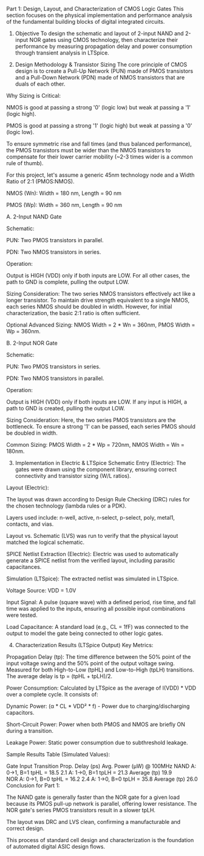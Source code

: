 Part 1: Design, Layout, and Characterization of CMOS Logic Gates
This section focuses on the physical implementation and performance analysis of the fundamental building blocks of digital integrated circuits.

1. Objective
To design the schematic and layout of 2-input NAND and 2-input NOR gates using CMOS technology, then characterize their performance by measuring propagation delay and power consumption through transient analysis in LTSpice.

2. Design Methodology & Transistor Sizing
The core principle of CMOS design is to create a Pull-Up Network (PUN) made of PMOS transistors and a Pull-Down Network (PDN) made of NMOS transistors that are duals of each other.

Why Sizing is Critical:

NMOS is good at passing a strong '0' (logic low) but weak at passing a '1' (logic high).

PMOS is good at passing a strong '1' (logic high) but weak at passing a '0' (logic low).

To ensure symmetric rise and fall times (and thus balanced performance), the PMOS transistors must be wider than the NMOS transistors to compensate for their lower carrier mobility (~2-3 times wider is a common rule of thumb).

For this project, let's assume a generic 45nm technology node and a Width Ratio of 2:1 (PMOS:NMOS).

NMOS (Wn): Width = 180 nm, Length = 90 nm

PMOS (Wp): Width = 360 nm, Length = 90 nm

A. 2-Input NAND Gate

Schematic:

PUN: Two PMOS transistors in parallel.

PDN: Two NMOS transistors in series.

Operation:

Output is HIGH (VDD) only if both inputs are LOW. For all other cases, the path to GND is complete, pulling the output LOW.

Sizing Consideration: The two series NMOS transistors effectively act like a longer transistor. To maintain drive strength equivalent to a single NMOS, each series NMOS should be doubled in width. However, for initial characterization, the basic 2:1 ratio is often sufficient.

Optional Advanced Sizing: NMOS Width = 2 * Wn = 360nm, PMOS Width = Wp = 360nm.

B. 2-Input NOR Gate

Schematic:

PUN: Two PMOS transistors in series.

PDN: Two NMOS transistors in parallel.

Operation:

Output is HIGH (VDD) only if both inputs are LOW. If any input is HIGH, a path to GND is created, pulling the output LOW.

Sizing Consideration: Here, the two series PMOS transistors are the bottleneck. To ensure a strong '1' can be passed, each series PMOS should be doubled in width.

Common Sizing: PMOS Width = 2 * Wp = 720nm, NMOS Width = Wn = 180nm.

3. Implementation in Electric & LTSpice
Schematic Entry (Electric): The gates were drawn using the component library, ensuring correct connectivity and transistor sizing (W/L ratios).

Layout (Electric):

The layout was drawn according to Design Rule Checking (DRC) rules for the chosen technology (lambda rules or a PDK).

Layers used include: n-well, active, n-select, p-select, poly, metal1, contacts, and vias.

Layout vs. Schematic (LVS) was run to verify that the physical layout matched the logical schematic.

SPICE Netlist Extraction (Electric): Electric was used to automatically generate a SPICE netlist from the verified layout, including parasitic capacitances.

Simulation (LTSpice): The extracted netlist was simulated in LTSpice.

Voltage Source: VDD = 1.0V

Input Signal: A pulse (square wave) with a defined period, rise time, and fall time was applied to the inputs, ensuring all possible input combinations were tested.

Load Capacitance: A standard load (e.g., CL = 1fF) was connected to the output to model the gate being connected to other logic gates.

4. Characterization Results (LTSpice Output)
Key Metrics:

Propagation Delay (tp): The time difference between the 50% point of the input voltage swing and the 50% point of the output voltage swing. Measured for both High-to-Low (tpHL) and Low-to-High (tpLH) transitions. The average delay is tp = (tpHL + tpLH)/2.

Power Consumption: Calculated by LTSpice as the average of I(VDD) * VDD over a complete cycle. It consists of:

Dynamic Power: (α * CL * VDD² * f) - Power due to charging/discharging capacitors.

Short-Circuit Power: Power when both PMOS and NMOS are briefly ON during a transition.

Leakage Power: Static power consumption due to subthreshold leakage.

Sample Results Table (Simulated Values):

Gate	Input Transition	Prop. Delay (ps)	Avg. Power (µW) @ 100MHz
NAND	A: 0->1, B=1	tpHL = 18.5	2.1
A: 1->0, B=1	tpLH = 21.3	
Average (tp)	19.9	
NOR	A: 0->1, B=0	tpHL = 16.2	2.4
A: 1->0, B=0	tpLH = 35.8	
Average (tp)	26.0	
Conclusion for Part 1:

The NAND gate is generally faster than the NOR gate for a given load because its PMOS pull-up network is parallel, offering lower resistance. The NOR gate's series PMOS transistors result in a slower tpLH.

The layout was DRC and LVS clean, confirming a manufacturable and correct design.

This process of standard cell design and characterization is the foundation of automated digital ASIC design flows.

